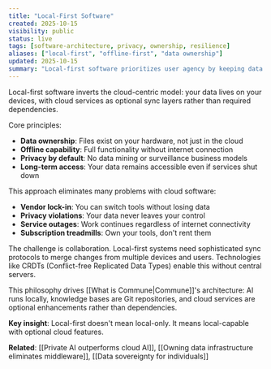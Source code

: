 ```yaml
---
title: "Local-First Software"
created: 2025-10-15
visibility: public
status: live
tags: [software-architecture, privacy, ownership, resilience]
aliases: ["local-first", "offline-first", "data ownership"]
updated: 2025-10-15
summary: "Local-first software prioritizes user agency by keeping data and computation on user-controlled devices while enabling collaboration when needed."
---
```


Local-first software inverts the cloud-centric model: your data lives on your devices, with cloud services as optional sync layers rather than required dependencies.

Core principles:
- **Data ownership**: Files exist on your hardware, not just in the cloud
- **Offline capability**: Full functionality without internet connection
- **Privacy by default**: No data mining or surveillance business models
- **Long-term access**: Your data remains accessible even if services shut down

This approach eliminates many problems with cloud software:
- **Vendor lock-in**: You can switch tools without losing data
- **Privacy violations**: Your data never leaves your control
- **Service outages**: Work continues regardless of internet connectivity
- **Subscription treadmills**: Own your tools, don't rent them

The challenge is collaboration. Local-first systems need sophisticated sync protocols to merge changes from multiple devices and users. Technologies like CRDTs (Conflict-free Replicated Data Types) enable this without central servers.

This philosophy drives [[What is Commune|Commune]]'s architecture: AI runs locally, knowledge bases are Git repositories, and cloud services are optional enhancements rather than dependencies.

**Key insight**: Local-first doesn't mean local-only. It means local-capable with optional cloud features.

**Related**: [[Private AI outperforms cloud AI]], [[Owning data infrastructure eliminates middleware]], [[Data sovereignty for individuals]]
